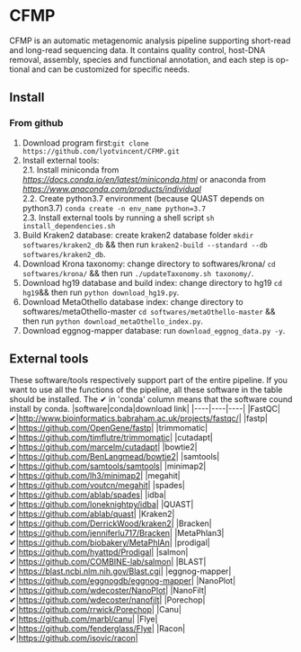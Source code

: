 # CFMP
CFMP is an automatic metagenomic analysis pipeline supporting short-read and long-read sequencing data. It contains quality control, host-DNA removal, assembly, species and functional annotation, and each step is op-tional and can be customized for specific needs.

## Install 

### From github

1. Download program first:```git clone https://github.com/lyotvincent/CFMP.git```
2. Install external tools:  
2.1. Install miniconda from *https://docs.conda.io/en/latest/miniconda.html* or anaconda from *https://www.anaconda.com/products/individual*  
2.2. Create python3.7 environment (because QUAST depends on python3.7) ```conda create -n env_name python=3.7```   
2.3. Install external tools by running a shell script ```sh install_dependencies.sh```  
3. Build Kraken2 database: create kraken2 database folder ```mkdir softwares/kraken2_db``` && then run ```kraken2-build --standard --db softwares/kraken2_db```.
4. Download Krona taxonomy: change directory to softwares/krona/ ```cd softwares/krona/``` && then run ```./updateTaxonomy.sh taxonomy/```.  
5. Download hg19 database and build index: change directory to hg19 ```cd hg19```&& then run ```python download_hg19.py```.   
6. Download MetaOthello database index: change directory to softwares/metaOthello-master ```cd softwares/metaOthello-master``` && then run ```python download_metaOthello_index.py```.  
7. Download eggnog-mapper database: run ```download_eggnog_data.py -y```.  

## External tools
These software/tools respectively support part of the entire pipeline. If you want to use all the functions of the pipeline, all these software in the table should be installed.
The ✔ in 'conda' column means that the software cound install by conda.
|software|conda|download link|
|----|----|----|
|FastQC|✔|<http://www.bioinformatics.babraham.ac.uk/projects/fastqc/>|
|fastp|✔|<https://github.com/OpenGene/fastp>|
|trimmomatic|✔|<https://github.com/timflutre/trimmomatic>|
|cutadapt|✔|<https://github.com/marcelm/cutadapt>|
|bowtie2|✔|<https://github.com/BenLangmead/bowtie2>|
|samtools|✔|<https://github.com/samtools/samtools>|
|minimap2|✔|<https://github.com/lh3/minimap2>|
|megahit|✔|<https://github.com/voutcn/megahit>|
|spades|✔|<https://github.com/ablab/spades>|
|idba|✔|<https://github.com/loneknightpy/idba>|
|QUAST|✔|<https://github.com/ablab/quast>|
|Kraken2|✔|<https://github.com/DerrickWood/kraken2>|
|Bracken|✔|<https://github.com/jenniferlu717/Bracken>|
|MetaPhlan3|✔|<https://github.com/biobakery/MetaPhlAn>|
|prodigal|✔|<https://github.com/hyattpd/Prodigal>|
|salmon|✔|<https://github.com/COMBINE-lab/salmon>|
|BLAST|✔|<https://blast.ncbi.nlm.nih.gov/Blast.cgi>|
|eggnog-mapper|✔|<https://github.com/eggnogdb/eggnog-mapper>|
|NanoPlot|✔|<https://github.com/wdecoster/NanoPlot>|
|NanoFilt|✔|<https://github.com/wdecoster/nanofilt>|
|Porechop|✔|<https://github.com/rrwick/Porechop>|
|Canu|✔|<https://github.com/marbl/canu>|
|Flye|✔|<https://github.com/fenderglass/Flye>|
|Racon|✔|<https://github.com/isovic/racon>|

